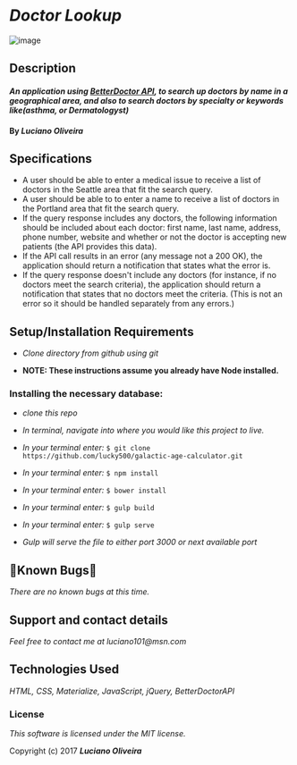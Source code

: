 # _Doctor Lookup_

![image]()

## Description

#### _An application using [BetterDoctor API](https://developer.betterdoctor.com/), to search up doctors by name in a geographical area, and also to search doctors by specialty or keywords like(asthma, or Dermatologyst)_

#### By _**Luciano Oliveira**_


## Specifications
* A user should be able to enter a medical issue to receive a list of doctors in the Seattle area that fit the search query.
* A user should be able to to enter a name to receive a list of doctors in the Portland area that fit the search query.
* If the query response includes any doctors, the following information should be included about each doctor: first name, last name, address, phone number, website and whether or not the doctor is accepting new patients (the API provides this data).
* If the API call results in an error (any message not a 200 OK), the application should return a notification that states what the error is.
* If the query response doesn't include any doctors (for instance, if no doctors meet the search criteria), the application should return a notification that states that no doctors meet the criteria. (This is not an error so it should be handled separately from any errors.)


## Setup/Installation Requirements

* _Clone directory from github using git_

* __NOTE: These instructions assume you already have Node installed.__

### Installing the necessary database:

* _clone this repo_

* _In terminal, navigate into where you would like this project to live._

* _In your terminal enter:_ ``` $ git clone https://github.com/lucky500/galactic-age-calculator.git ```

* _In your terminal enter:_ ``` $ npm install ```

* _In your terminal enter:_ ``` $ bower install ```

* _In your terminal enter:_ ``` $ gulp build ```

* _In your terminal enter:_ ``` $ gulp serve ```


* _Gulp will serve the file to either port 3000 or next available port_


## 🐛Known Bugs🐛

_There are no known bugs at this time._

## Support and contact details

_Feel free to contact me at luciano101@msn.com_

## Technologies Used

_HTML, CSS, Materialize, JavaScript, jQuery, BetterDoctorAPI_

### License

*This software is licensed under the MIT license.*

Copyright (c) 2017 **_Luciano Oliveira_**
